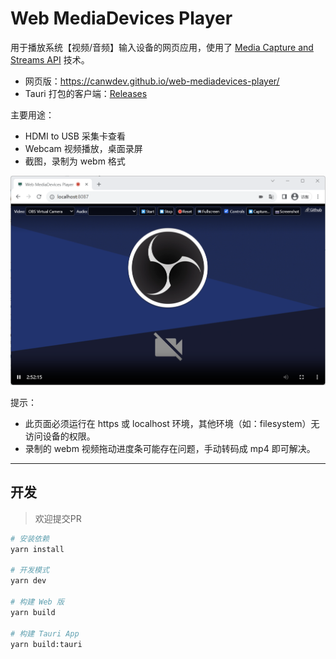 # Web MediaDevices Player

用于播放系统【视频/音频】输入设备的网页应用，使用了 [Media Capture and Streams API](https://developer.mozilla.org/en-US/docs/Web/API/MediaDevices/getUserMedia) 技术。

- 网页版：https://canwdev.github.io/web-mediadevices-player/
- Tauri 打包的客户端：[Releases](https://github.com/canwdev/web-mediadevices-player/releases)

主要用途：
- HDMI to USB 采集卡查看
- Webcam 视频播放，桌面录屏
- 截图，录制为 webm 格式

![screenshot](screenshot.png)

提示：
- 此页面必须运行在 https 或 localhost 环境，其他环境（如：filesystem）无访问设备的权限。
- 录制的 webm 视频拖动进度条可能存在问题，手动转码成 mp4 即可解决。

---

## 开发

> 欢迎提交PR

```sh
# 安装依赖
yarn install

# 开发模式
yarn dev

# 构建 Web 版
yarn build

# 构建 Tauri App
yarn build:tauri
```

